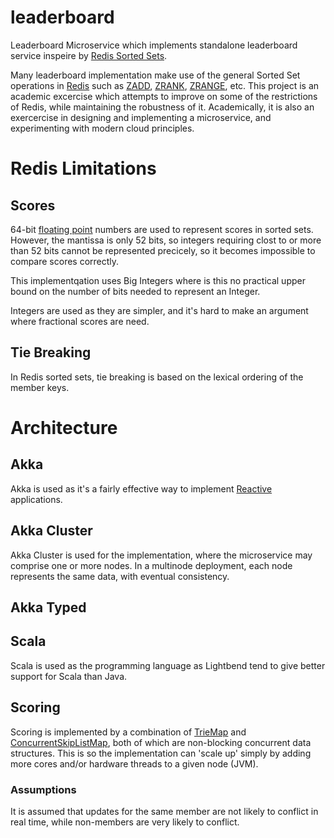 # leaderboard
Leaderboard Microservice which implements standalone leaderboard service
inspeire by
[Redis Sorted Sets](https://redis.io/topics/data-types).

Many leaderboard implementation make use of the general Sorted Set operations
in [Redis](https://redis.io/) such as [ZADD](https://redis.io/commands/zadd),
[ZRANK](https://redis.io/commands/zrank), [ZRANGE](https://redis.io/commands/zrange),
etc. This project is an academic excercise which attempts to improve on some
of the restrictions of Redis, while maintaining the robustness of it.
Academically, it is also an exercercise in designing and implementing a
microservice, and experimenting with modern cloud principles.

# Redis Limitations

## Scores

64-bit [floating point](https://en.wikipedia.org/wiki/Floating-point_arithmetic)
numbers are used to represent scores in sorted sets. However, the mantissa
is only 52 bits, so integers requiring clost to or more than 52 bits
cannot be represented precicely, so it becomes impossible to compare
scores correctly.

This implementqation uses Big Integers where is this no practical upper
bound on the number of bits needed to represent an Integer.

Integers are used as they are simpler, and it's hard to make an argument
where fractional scores are need.


## Tie Breaking

In Redis sorted sets, tie breaking is based on the lexical ordering of
the member keys.

# Architecture

## Akka

Akka is used as it's a fairly effective way to implement
[Reactive](https://www.reactivemanifesto.org) applications.

## Akka Cluster

Akka Cluster is used for the implementation, where the microservice may
comprise one or more nodes. In a multinode deployment, each node
represents the same data, with eventual consistency.

## Akka Typed



## Scala

Scala is used as the programming language as Lightbend tend to give better
support for Scala than Java.

## Scoring

Scoring is implemented by a combination of
[TrieMap](https://www.scala-lang.org/api/2.12.3/scala/collection/concurrent/TrieMap.html)
and
[ConcurrentSkipListMap](https://docs.oracle.com/javase/8/docs/api/java/util/concurrent/ConcurrentSkipListMap.html),
both of which are non-blocking concurrent data structures. This is so
the implementation can 'scale up' simply by adding more cores and/or
hardware threads to a given node (JVM).

### Assumptions

It is assumed that updates for the same member are not likely to
conflict in real time, while non-members are very likely to conflict.

